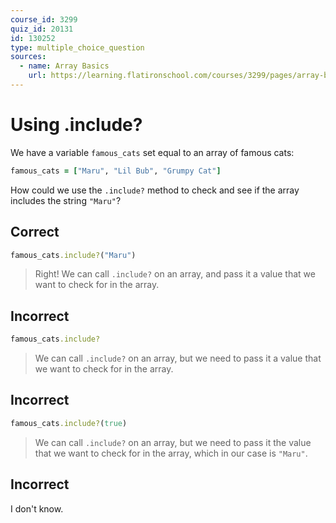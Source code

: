 ```yaml
---
course_id: 3299
quiz_id: 20131
id: 130252
type: multiple_choice_question
sources:
  - name: Array Basics
    url: https://learning.flatironschool.com/courses/3299/pages/array-basics
---
```


# Using .include?

We have a variable `famous_cats` set equal to an array of famous cats:

```rb
famous_cats = ["Maru", "Lil Bub", "Grumpy Cat"]
```

How could we use the `.include?` method to check and see if the array
includes the string `"Maru"`?

## Correct

```rb
famous_cats.include?("Maru")
```

> Right! We can call `.include?` on an array, and pass it a value that we want
> to check for in the array.

## Incorrect

```rb
famous_cats.include?
```

> We can call `.include?` on an array, but we need to pass it a value that we
> want to check for in the array.

## Incorrect

```rb
famous_cats.include?(true)
```

> We can call `.include?` on an array, but we need to pass it the value that we
> want to check for in the array, which in our case is `"Maru"`.

## Incorrect

I don't know.
